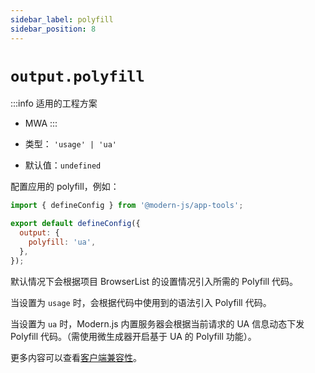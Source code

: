 ```yaml
---
sidebar_label: polyfill
sidebar_position: 8
---
```


# `output.polyfill`

:::info 适用的工程方案

* MWA
:::

* 类型： `'usage' | 'ua'`
* 默认值：`undefined`

配置应用的 polyfill，例如：

```javascript title="modern.config.js"
import { defineConfig } from '@modern-js/app-tools';

export default defineConfig({
  output: {
    polyfill: 'ua',
  },
});
```

默认情况下会根据项目 BrowserList 的设置情况引入所需的 Polyfill 代码。

当设置为 `usage` 时，会根据代码中使用到的语法引入 Polyfill 代码。

当设置为 `ua` 时，Modern.js 内置服务器会根据当前请求的 UA 信息动态下发 Polyfill 代码。（需使用微生成器开启基于 UA 的 Polyfill 功能）。

更多内容可以查看[客户端兼容性](/docs/guides/usages/basic-configuration/compatibility)。
